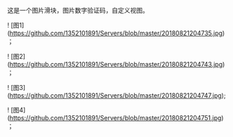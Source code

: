 这是一个图片滑块，图片数字验证码，自定义视图。

! [图1] (https://github.com/1352101891/Servers/blob/master/20180821204735.jpg)；


! [图2] (https://github.com/1352101891/Servers/blob/master/20180821204743.jpg)；


! [图3] (https://github.com/1352101891/Servers/blob/master/20180821204747.jpg);


! [图4] (https://github.com/1352101891/Servers/blob/master/20180821204751.jpg)；
